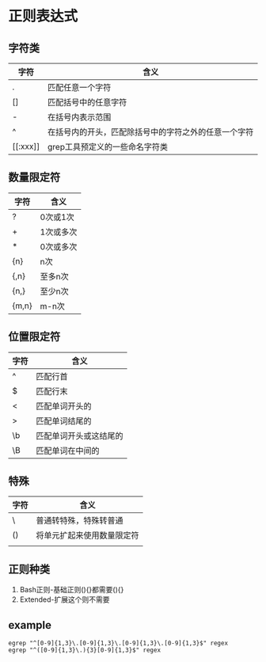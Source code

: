 # 正则表达式
## 字符类
|字符|含义|
|--------|----------------------------------------------------|
|.       |匹配任意一个字符|
|[]      |匹配括号中的任意字符|
|-       |在括号内表示范围|
|^       |在括号内的开头，匹配除括号中的字符之外的任意一个字符|
|[[:xxx]]|grep工具预定义的一些命名字符类|
## 数量限定符
|字符|含义|
|-----|-----------|
|?    |0次或1次|
|+    |1次或多次|
|\*   |0次或多次|
|{n}  |n次|
|{,n} |至多n次|
|{n,} |至少n次|
|{m,n}|m-n次|
## 位置限定符
|字符|含义|
|----|-------|
|^   |匹配行首|
|$   |匹配行末|
|\<  |匹配单词开头的|
|\>  |匹配单词结尾的|
|\b  |匹配单词开头或这结尾的|
|\B  |匹配单词在中间的|
## 特殊
|字符|含义|
|----|-------|
|\   |普通转特殊，特殊转普通|
|()  |将单元扩起来使用数量限定符|
| |  |表示或的关系|
## 正则种类
1. Bash正则-基础正则(){}都需要\(\)\{\}
2. Extended-扩展这个则不需要
## example
```shell
egrep "^[0-9]{1,3}\.[0-9]{1,3}\.[0-9]{1,3}\.[0-9]{1,3}$" regex
egrep "^([0-9]{1,3}\.){3}[0-9]{1,3}$" regex
```

